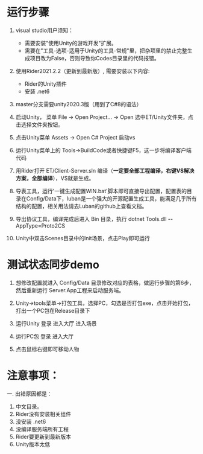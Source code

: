 # 运行步骤  
1. visual studio用户须知：
   - 需要安装"使用Unity的游戏开发"扩展。
   - 需要在"工具-选项-适用于Unity的工具-常规"里，把杂项里的禁止完整生成项目改为False，否则导致你Codes目录里的代码报错。

2. 使用Rider2021.2.2（更新到最新版）, 需要安装以下内容:
   - Rider的Unity插件  
   - 安装 .net6  

2. master分支需要unity2020.3版（用到了C#8的语法）  

3. 启动Unity， 菜单 File -> Open Project... -> Open 选中ET/Unity文件夹，点击选择文件夹按钮。  

4. 点击Unity菜单 Assets -> Open C# Project 启动vs  

5. 运行Unity菜单上的 Tools->BuildCode或者快捷键F5，这一步将编译客户端代码 

6. 用Rider打开 ET/Client-Server.sln 编译（**一定要全部工程编译，右键VS解决方案，全部编译**），VS就是生成。

7. 导表工具，运行'一键生成配置WIN.bat'脚本即可直接导出配置，配置表的目录在Config/Data下，luban是一个强大的开源配置生成工具，能满足几乎所有结构的配置，相关用法请去Luban的github上查看文档。

8. 导出协议工具，编译完成后进入 Bin 目录，执行 dotnet Tools.dll --AppType=Proto2CS  

9. Unity中双击Scenes目录中的Init场景，点击Play即可运行
# 测试状态同步demo
1. 想修改配置就进入 Config/Data 目录修改对应的表格，做运行步骤的第6步，然后重新运行 Server.App工程来启动服务端。

2. Unity->tools菜单->打包工具，选择PC，勾选是否打包exe，点击开始打包，打出一个PC包在Release目录下

4. 运行Unity 登录 进入大厅 进入场景

5. 运行PC包 登录 进入大厅

6. 点击鼠标右键即可移动人物

# 注意事项：

一. 出错原因都是：  

1. 中文目录。  
2. Rider没有安装相关组件
3. 没安装 .net6
4. 没编译服务端所有工程
5. Rider要更新到最新版本  
6. Unity版本太低


